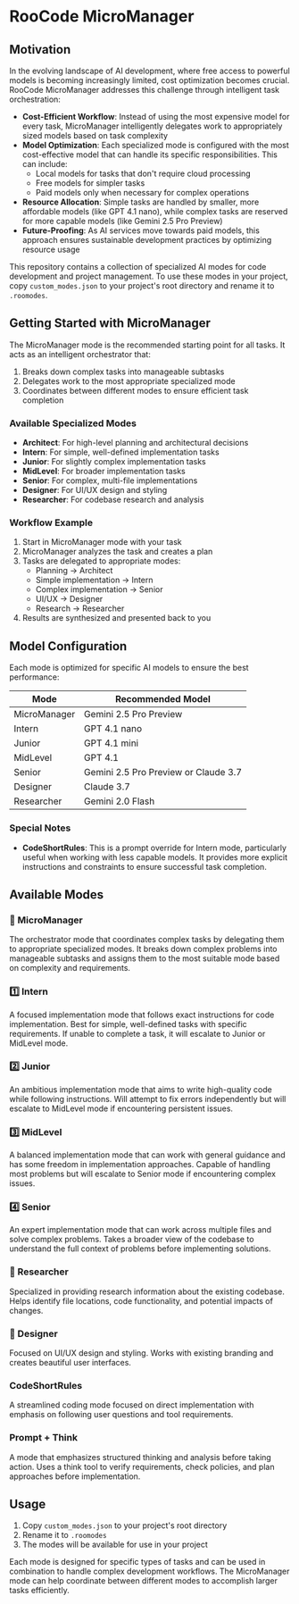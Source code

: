 # RooCode MicroManager

## Motivation

In the evolving landscape of AI development, where free access to powerful models is becoming increasingly limited, cost optimization becomes crucial. RooCode MicroManager addresses this challenge through intelligent task orchestration:

- **Cost-Efficient Workflow**: Instead of using the most expensive model for every task, MicroManager intelligently delegates work to appropriately sized models based on task complexity
- **Model Optimization**: Each specialized mode is configured with the most cost-effective model that can handle its specific responsibilities. This can include:
  - Local models for tasks that don't require cloud processing
  - Free models for simpler tasks
  - Paid models only when necessary for complex operations
- **Resource Allocation**: Simple tasks are handled by smaller, more affordable models (like GPT 4.1 nano), while complex tasks are reserved for more capable models (like Gemini 2.5 Pro Preview)
- **Future-Proofing**: As AI services move towards paid models, this approach ensures sustainable development practices by optimizing resource usage

This repository contains a collection of specialized AI modes for code development and project management. To use these modes in your project, copy `custom_modes.json` to your project's root directory and rename it to `.roomodes`.

## Getting Started with MicroManager

The MicroManager mode is the recommended starting point for all tasks. It acts as an intelligent orchestrator that:

1. Breaks down complex tasks into manageable subtasks
2. Delegates work to the most appropriate specialized mode
3. Coordinates between different modes to ensure efficient task completion

### Available Specialized Modes

- **Architect**: For high-level planning and architectural decisions
- **Intern**: For simple, well-defined implementation tasks
- **Junior**: For slightly complex implementation tasks
- **MidLevel**: For broader implementation tasks
- **Senior**: For complex, multi-file implementations
- **Designer**: For UI/UX design and styling
- **Researcher**: For codebase research and analysis

### Workflow Example

1. Start in MicroManager mode with your task
2. MicroManager analyzes the task and creates a plan
3. Tasks are delegated to appropriate modes:
   - Planning → Architect
   - Simple implementation → Intern
   - Complex implementation → Senior
   - UI/UX → Designer
   - Research → Researcher
4. Results are synthesized and presented back to you

## Model Configuration

Each mode is optimized for specific AI models to ensure the best performance:

| Mode | Recommended Model |
|------|------------------|
| MicroManager | Gemini 2.5 Pro Preview |
| Intern | GPT 4.1 nano |
| Junior | GPT 4.1 mini |
| MidLevel | GPT 4.1 |
| Senior | Gemini 2.5 Pro Preview or Claude 3.7 |
| Designer | Claude 3.7 |
| Researcher | Gemini 2.0 Flash |

### Special Notes

- **CodeShortRules**: This is a prompt override for Intern mode, particularly useful when working with less capable models. It provides more explicit instructions and constraints to ensure successful task completion.

## Available Modes

### 🤖 MicroManager
The orchestrator mode that coordinates complex tasks by delegating them to appropriate specialized modes. It breaks down complex problems into manageable subtasks and assigns them to the most suitable mode based on complexity and requirements.

### 1️⃣ Intern
A focused implementation mode that follows exact instructions for code implementation. Best for simple, well-defined tasks with specific requirements. If unable to complete a task, it will escalate to Junior or MidLevel mode.

### 2️⃣ Junior
An ambitious implementation mode that aims to write high-quality code while following instructions. Will attempt to fix errors independently but will escalate to MidLevel mode if encountering persistent issues.

### 3️⃣ MidLevel
A balanced implementation mode that can work with general guidance and has some freedom in implementation approaches. Capable of handling most problems but will escalate to Senior mode if encountering complex issues.

### 4️⃣ Senior
An expert implementation mode that can work across multiple files and solve complex problems. Takes a broader view of the codebase to understand the full context of problems before implementing solutions.

### 📘 Researcher
Specialized in providing research information about the existing codebase. Helps identify file locations, code functionality, and potential impacts of changes.

### 🎨 Designer
Focused on UI/UX design and styling. Works with existing branding and creates beautiful user interfaces.

### CodeShortRules
A streamlined coding mode focused on direct implementation with emphasis on following user questions and tool requirements.

### Prompt + Think
A mode that emphasizes structured thinking and analysis before taking action. Uses a think tool to verify requirements, check policies, and plan approaches before implementation.

## Usage

1. Copy `custom_modes.json` to your project's root directory
2. Rename it to `.roomodes`
3. The modes will be available for use in your project

Each mode is designed for specific types of tasks and can be used in combination to handle complex development workflows. The MicroManager mode can help coordinate between different modes to accomplish larger tasks efficiently.
